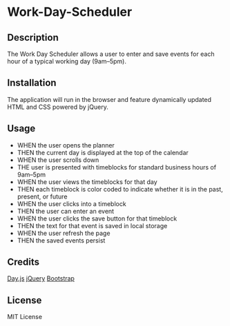 # Work-Day-Scheduler

## Description

The Work Day Scheduler allows a user to enter and save events for each hour of a typical working day (9am–5pm).


## Installation

The application will run in the browser and feature dynamically updated HTML and CSS powered by jQuery. 

## Usage


- WHEN the user opens the planner
- THEN the current day is displayed at the top of the calendar
- WHEN the user scrolls down
- THE user is presented with timeblocks for standard business hours of 9am&ndash;5pm
- WHEN the user views the timeblocks for that day
- THEN each timeblock is color coded to indicate whether it is in the past, present, or future
- WHEN the user clicks into a timeblock
- THEN the user can enter an event
- WHEN the user clicks the save button for that timeblock
- THEN the text for that event is saved in local storage
- WHEN the user refresh the page
- THEN the saved events persist


## Credits

[Day.js](https://day.js.org/en/)
[jQuery](https://jquery.com/)
[Bootstrap](https://getbootstrap.com/)

## License

MIT License
